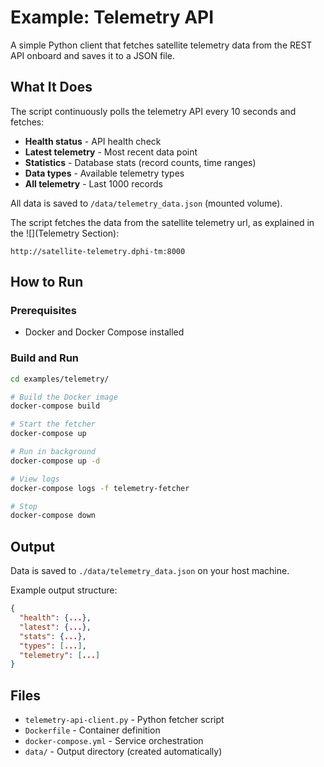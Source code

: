# Example: Telemetry API

A simple Python client that fetches satellite telemetry data from the REST API onboard and saves it to a JSON file.

## What It Does

The script continuously polls the telemetry API every 10 seconds and fetches:

- **Health status** - API health check
- **Latest telemetry** - Most recent data point
- **Statistics** - Database stats (record counts, time ranges)
- **Data types** - Available telemetry types
- **All telemetry** - Last 1000 records

All data is saved to `/data/telemetry_data.json` (mounted volume).

The script fetches the data from the satellite telemetry url, as explained in the ![](Telemetry Section):

```
http://satellite-telemetry.dphi-tm:8000
```

## How to Run

### Prerequisites

- Docker and Docker Compose installed

### Build and Run

```bash
cd examples/telemetry/

# Build the Docker image
docker-compose build

# Start the fetcher
docker-compose up

# Run in background
docker-compose up -d

# View logs
docker-compose logs -f telemetry-fetcher

# Stop
docker-compose down
```

## Output

Data is saved to `./data/telemetry_data.json` on your host machine.

Example output structure:

```json
{
  "health": {...},
  "latest": {...},
  "stats": {...},
  "types": [...],
  "telemetry": [...]
}
```

## Files

- `telemetry-api-client.py` - Python fetcher script
- `Dockerfile` - Container definition
- `docker-compose.yml` - Service orchestration
- `data/` - Output directory (created automatically)
